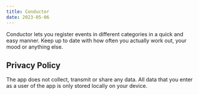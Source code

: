 ```yaml
---
title: Conductor
date: 2023-05-06
---
```


Conductor lets you register events in different categories in a quick and
easy manner. Keep up to date with how often you actually work out, your mood
or anything else.

## Privacy Policy

The app does not collect, transmit or share any data. All data that you
enter as a user of the app is only stored locally on your device.
